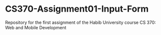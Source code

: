 # CS370-Assignment01-Input-Form
Repository for the first assignment of the Habib University course CS 370: Web and Mobile Development
